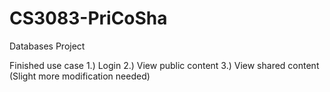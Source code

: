 # CS3083-PriCoSha
Databases Project


Finished use case
1.) Login
2.) View public content
3.) View shared content (Slight more modification needed)
